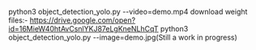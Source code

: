 python3 object_detection_yolo.py --video=demo.mp4
download weight files:- https://drive.google.com/open?id=16MieW40htAvCsnlYKJ87eLgKneNLhCqT
python3 object_detection_yolo.py --image=demo.jpg(Still a work in progress)

